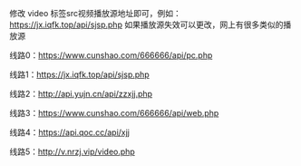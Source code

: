 修改 video 标签src视频播放源地址即可，例如： https://jx.iqfk.top/api/sjsp.php
如果播放源失效可以更改，网上有很多类似的播放源

线路0：https://www.cunshao.com/666666/api/pc.php

线路1：https://jx.iqfk.top/api/sjsp.php

线路2：http://api.yujn.cn/api/zzxjj.php

线路3：https://www.cunshao.com/666666/api/web.php

线路4：https://api.qoc.cc/api/xjj

线路5：http://v.nrzj.vip/video.php

